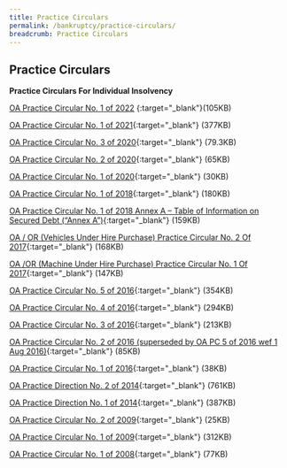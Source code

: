 ```yaml
---
title: Practice Circulars
permalink: /bankruptcy/practice-circulars/
breadcrumb: Practice Circulars
---
```

Practice Circulars
---

**Practice Circulars For Individual Insolvency**

[OA Practice Circular No. 1 of 2022](/files/(160623)%20oa%20pc%20no%201%20of%202022%20and%20or%20pc%20no%202%20of%202022.pdf) {:target="_blank"}(105KB)

[OA Practice Circular No. 1 of 2021](/files/OAPracticeCircularNo.1of2021.pdf){:target="_blank"} (377KB)

[OA Practice Circular No. 3 of 2020](/files/OAPC3of2020.pdf){:target="_blank"} (79.3KB)

[OA Practice Circular No. 2 of 2020](/files/OAPC2of2020.pdf){:target="_blank"} (65KB)

[OA Practice Circular No. 1 of 2020](/files/OAORPC1of2020.pdf){:target="_blank"} (30KB)

[OA Practice Circular No. 1 of 2018](/files/OAPracticeCircularNo1of2018.pdf){:target="_blank"} (180KB)

[OA Practice Circular No. 1 of 2018 Annex A – Table of Information on Secured Debt (“Annex A”)](/files/AnnexA-TableofInformationonSecuredDebt.pdf){:target="_blank"} (159KB)

[OA / OR (Vehicles Under Hire Purchase) Practice Circular No. 2 Of 2017](/files/PracticeCircularNo2of2017.pdf){:target="_blank"} (168KB)

[OA /OR (Machine Under Hire Purchase) Practice Circular No. 1 Of 2017](/files/PracticeCircular1of2017.pdf){:target="_blank"} (147KB)  

[OA Practice Circular No. 5 of 2016](/files/OAPC5of2016.pdf){:target="_blank"} (354KB)

[OA Practice Circular No. 4 of 2016](/files/PracticeCircular4of2016.pdf){:target="_blank"} (294KB)

[OA Practice Circular No. 3 of 2016](/files/PracticeCircular3of2016.pdf){:target="_blank"} (213KB)

[OA Practice Circular No. 2 of 2016 (superseded by OA PC 5 of 2016 wef 1 Aug 2016)](/files/OAPC2of2016.pdf){:target="_blank"} (85KB)

[OA Practice Circular No. 1 of 2016](/files/OAPC1of2016.pdf){:target="_blank"} (38KB)

[OA Practice Direction No. 2 of 2014](/files/OAPracticeDirectionNo2of2014.pdf){:target="_blank"} (761KB)

[OA Practice Direction No. 1 of 2014](/files/OAPracticeDirectionNo1of2014.pdf){:target="_blank"} (387KB)

[OA Practice Circular No. 2 of 2009](/files/linkclicka4f5.pdf){:target="_blank"} (25KB)

[OA Practice Circular No. 1 of 2009](/files/linkclick157c.pdf){:target="_blank"} (312KB)

[OA Practice Circular No. 1 of 2008](/files/linkclick717a.pdf){:target="_blank"} (77KB)

